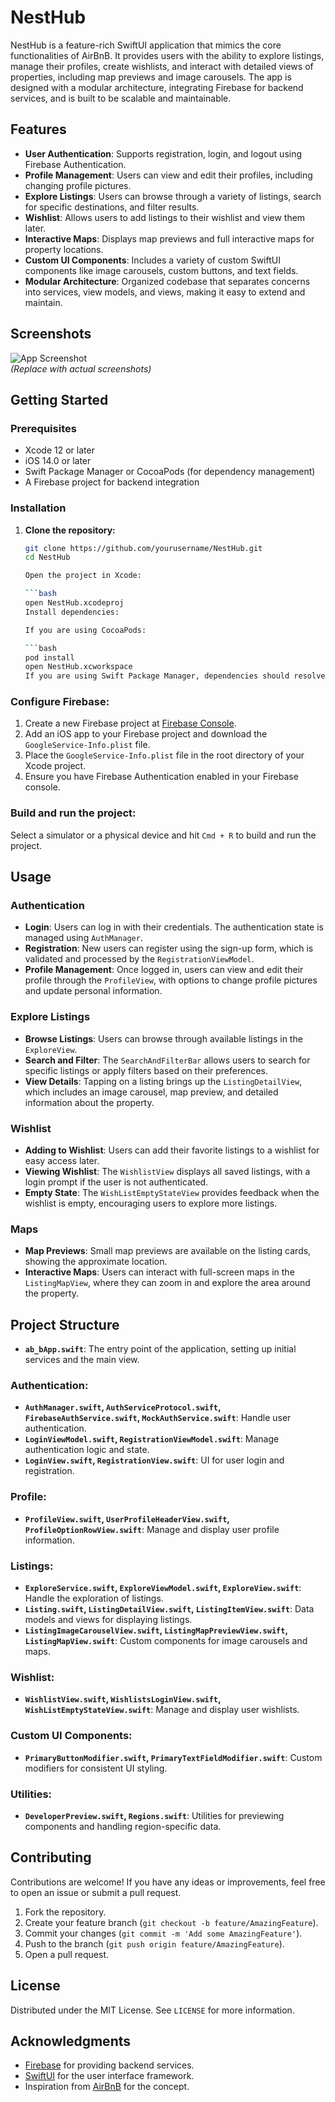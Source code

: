 # NestHub

NestHub is a feature-rich SwiftUI application that mimics the core functionalities of AirBnB. It provides users with the ability to explore listings, manage their profiles, create wishlists, and interact with detailed views of properties, including map previews and image carousels. The app is designed with a modular architecture, integrating Firebase for backend services, and is built to be scalable and maintainable.

## Features

- **User Authentication**: Supports registration, login, and logout using Firebase Authentication.
- **Profile Management**: Users can view and edit their profiles, including changing profile pictures.
- **Explore Listings**: Users can browse through a variety of listings, search for specific destinations, and filter results.
- **Wishlist**: Allows users to add listings to their wishlist and view them later.
- **Interactive Maps**: Displays map previews and full interactive maps for property locations.
- **Custom UI Components**: Includes a variety of custom SwiftUI components like image carousels, custom buttons, and text fields.
- **Modular Architecture**: Organized codebase that separates concerns into services, view models, and views, making it easy to extend and maintain.

## Screenshots

![App Screenshot](link-to-screenshot)  
*(Replace with actual screenshots)*

## Getting Started

### Prerequisites

- Xcode 12 or later
- iOS 14.0 or later
- Swift Package Manager or CocoaPods (for dependency management)
- A Firebase project for backend integration

### Installation

1. **Clone the repository:**

   ```bash
   git clone https://github.com/yourusername/NestHub.git
   cd NestHub

   Open the project in Xcode:

   ```bash
   open NestHub.xcodeproj
   Install dependencies:

   If you are using CocoaPods:

   ```bash
   pod install
   open NestHub.xcworkspace
   If you are using Swift Package Manager, dependencies should resolve automatically when you open the project in Xcode.

### Configure Firebase:

1. Create a new Firebase project at [Firebase Console](https://console.firebase.google.com/).
2. Add an iOS app to your Firebase project and download the `GoogleService-Info.plist` file.
3. Place the `GoogleService-Info.plist` file in the root directory of your Xcode project.
4. Ensure you have Firebase Authentication enabled in your Firebase console.

### Build and run the project:

Select a simulator or a physical device and hit `Cmd + R` to build and run the project.

## Usage

### Authentication
- **Login**: Users can log in with their credentials. The authentication state is managed using `AuthManager`.
- **Registration**: New users can register using the sign-up form, which is validated and processed by the `RegistrationViewModel`.
- **Profile Management**: Once logged in, users can view and edit their profile through the `ProfileView`, with options to change profile pictures and update personal information.

### Explore Listings
- **Browse Listings**: Users can browse through available listings in the `ExploreView`.
- **Search and Filter**: The `SearchAndFilterBar` allows users to search for specific listings or apply filters based on their preferences.
- **View Details**: Tapping on a listing brings up the `ListingDetailView`, which includes an image carousel, map preview, and detailed information about the property.

### Wishlist
- **Adding to Wishlist**: Users can add their favorite listings to a wishlist for easy access later.
- **Viewing Wishlist**: The `WishlistView` displays all saved listings, with a login prompt if the user is not authenticated.
- **Empty State**: The `WishListEmptyStateView` provides feedback when the wishlist is empty, encouraging users to explore more listings.

### Maps
- **Map Previews**: Small map previews are available on the listing cards, showing the approximate location.
- **Interactive Maps**: Users can interact with full-screen maps in the `ListingMapView`, where they can zoom in and explore the area around the property.

## Project Structure

- **`ab_bApp.swift`**: The entry point of the application, setting up initial services and the main view.

### Authentication:
- **`AuthManager.swift`, `AuthServiceProtocol.swift`, `FirebaseAuthService.swift`, `MockAuthService.swift`**: Handle user authentication.
- **`LoginViewModel.swift`, `RegistrationViewModel.swift`**: Manage authentication logic and state.
- **`LoginView.swift`, `RegistrationView.swift`**: UI for user login and registration.

### Profile:
- **`ProfileView.swift`, `UserProfileHeaderView.swift`, `ProfileOptionRowView.swift`**: Manage and display user profile information.

### Listings:
- **`ExploreService.swift`, `ExploreViewModel.swift`, `ExploreView.swift`**: Handle the exploration of listings.
- **`Listing.swift`, `ListingDetailView.swift`, `ListingItemView.swift`**: Data models and views for displaying listings.
- **`ListingImageCarouselView.swift`, `ListingMapPreviewView.swift`, `ListingMapView.swift`**: Custom components for image carousels and maps.

### Wishlist:
- **`WishlistView.swift`, `WishlistsLoginView.swift`, `WishListEmptyStateView.swift`**: Manage and display user wishlists.

### Custom UI Components:
- **`PrimaryButtonModifier.swift`, `PrimaryTextFieldModifier.swift`**: Custom modifiers for consistent UI styling.

### Utilities:
- **`DeveloperPreview.swift`, `Regions.swift`**: Utilities for previewing components and handling region-specific data.

## Contributing

Contributions are welcome! If you have any ideas or improvements, feel free to open an issue or submit a pull request.

1. Fork the repository.
2. Create your feature branch (`git checkout -b feature/AmazingFeature`).
3. Commit your changes (`git commit -m 'Add some AmazingFeature'`).
4. Push to the branch (`git push origin feature/AmazingFeature`).
5. Open a pull request.

## License

Distributed under the MIT License. See `LICENSE` for more information.

## Acknowledgments

- [Firebase](https://firebase.google.com/) for providing backend services.
- [SwiftUI](https://developer.apple.com/xcode/swiftui/) for the user interface framework.
- Inspiration from [AirBnB](https://www.airbnb.com/) for the concept.
